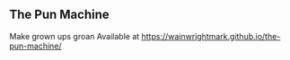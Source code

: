 ## The Pun Machine
Make grown ups groan
Available at https://wainwrightmark.github.io/the-pun-machine/
